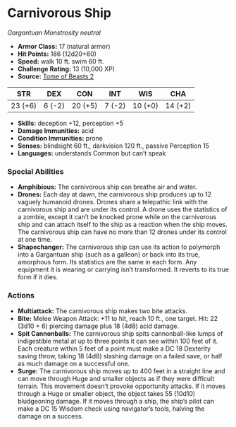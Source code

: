 # Carnivorous Ship

*Gargantuan* *Monstrosity* *neutral*

- **Armor Class:** 17 (natural armor)
- **Hit Points:** 186 (12d20+60)
- **Speed:** walk 10 ft. swim 60 ft.
- **Challenge Rating:** 13 (10,000 XP)
- **Source:** [Tome of Beasts 2](https://koboldpress.com/kpstore/product/tome-of-beasts-2-for-5th-edition/)

| STR | DEX | CON | INT | WIS | CHA |
| --- | --- | --- | --- | --- | --- |
| 23 (+6) | 6 (-2) | 20 (+5) | 7 (-2) | 10 (+0) | 14 (+2) |

- **Skills:** deception +12, perception +5
- **Damage Immunities:** acid
- **Condition Immunities:** prone
- **Senses:** blindsight 60 ft., darkvision 120 ft., passive Perception 15
- **Languages:** understands Common but can’t speak
### Special Abilities
- **Amphibious:** The carnivorous ship can breathe air and water.
- **Drones:** Each day at dawn, the carnivorous ship produces up to 12 vaguely humanoid drones. Drones share a telepathic link with the carnivorous ship and are under its control. A drone uses the statistics of a zombie, except it can’t be knocked prone while on the carnivorous ship and can attach itself to the ship as a reaction when the ship moves. The carnivorous ship can have no more than 12 drones under its control at one time.
- **Shapechanger:** The carnivorous ship can use its action to polymorph into a Gargantuan ship (such as a galleon) or back into its true, amorphous form. Its statistics are the same in each form. Any equipment it is wearing or carrying isn’t transformed. It reverts to its true form if it dies.
### Actions
- **Multiattack:** The carnivorous ship makes two bite attacks.
- **Bite:** Melee Weapon Attack: +11 to hit, reach 10 ft., one target. Hit: 22 (3d10 + 6) piercing damage plus 18 (4d8) acid damage.
- **Spit Cannonballs:** The carnivorous ship spits cannonball-like lumps of indigestible metal at up to three points it can see within 100 feet of it. Each creature within 5 feet of a point must make a DC 18 Dexterity saving throw, taking 18 (4d8) slashing damage on a failed save, or half as much damage on a successful one.
- **Surge:** The carnivorous ship moves up to 400 feet in a straight line and can move through Huge and smaller objects as if they were difficult terrain. This movement doesn’t provoke opportunity attacks. If it moves through a Huge or smaller object, the object takes 55 (10d10) bludgeoning damage. If it moves through a ship, the ship’s pilot can make a DC 15 Wisdom check using navigator’s tools, halving the damage on a success.
